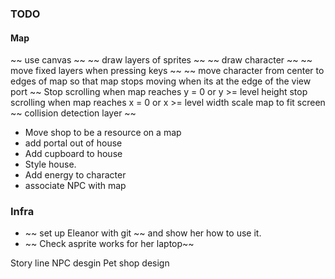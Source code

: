 ### TODO

#### Map

~~ use canvas ~~
~~ draw layers of sprites ~~
~~ draw character ~~
~~ move fixed layers when pressing keys ~~
~~ move character from center to edges of map so that map stops moving when its at the edge of the view port ~~
Stop scrolling when map reaches y = 0 or y >= level height
stop scrolling when map reaches x = 0 or x >= level width
scale map to fit screen
~~ collision detection layer ~~

- Move shop to be a resource on a map
- add portal out of house
- Add cupboard to house
- Style house.
- Add energy to character
- associate NPC with map

### Infra

- ~~ set up Eleanor with git ~~ and show her how to use it.
- ~~ Check asprite works for her laptop~~

Story line
NPC desgin
Pet shop design
